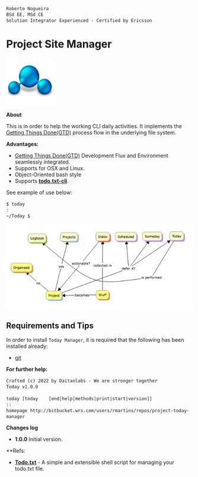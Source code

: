 ```
Roberto Nogueira  
BSd EE, MSd CE
Solution Integrator Experienced - Certified by Ericsson
```
# Project Site Manager

![project image](images/project.png)

**About**

This is in order to help the working CLI daily activities. It implements the [Getting Things Done(GTD)](https://www.amazon.com/gp/product/B000WH7PKY) process flow in the underlying file system.


**Advantages:**

* [Getting Things Done(GTD)](https://www.amazon.com/gp/product/B000WH7PKY) Development Flux and Environment seamlessly integrated.
* Supports for OSX and Linux.
* Object-Oriented bash style
* Supports [**todo.txt-cli**](https://github.com/todotxt/todo.txt-cli).

See example of use below:

```shell
$ today
:
~/Today $
```

![](images/gtd-5.png)

## Requirements and Tips

In order to install `Today Manager`, it is required that the following has been installed already:

* [git](https://git-scm.com/book/en/v2/Getting-Started-Installing-Git)

**For further help:**

```shell
Crafted (c) 2022 by Daitanlabs - We are stronger together 
Today v1.0.0

today [today    [end|help|methods|print|start|version]]
::
homepage http://bitbucket.wrs.com/users/rmartins/repos/project-today-manager
```

**Changes log**

* **1.0.0** Initial version.

**Refs:
* **[Todo.txt](http://todotxt.org)** - A simple and extensible shell script for managing your todo.txt file.

